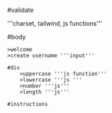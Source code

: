 <!-- create a form that validates the information using javascript 

first step create user interface with simple form and submit button

format button style and backround so htey fit aesthetically on screen.

add the onclick function to the submit button

add the function in the style section called ('valid')
    create function that grabs info in text box
    check for uppercase, lowercase, number entered and long enough -->

#validate

'''charset, tailwind, js functions'''

#body

    >welcome
    >create username '''input'''

    #div
        >uppercase '''js function'''
        >lowercase '''js '''
        >number '''js'''
        >length '''js'''

    #instructions